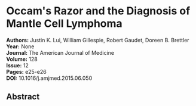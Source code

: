 # Occam's Razor and the Diagnosis of Mantle Cell Lymphoma

**Authors:** Justin K. Lui, William Gillespie, Robert Gaudet, Doreen B. Brettler  
**Year:** None  
**Journal:** The American Journal of Medicine  
**Volume:** 128  
**Issue:** 12  
**Pages:** e25-e26  
**DOI:** 10.1016/j.amjmed.2015.06.050  

## Abstract


